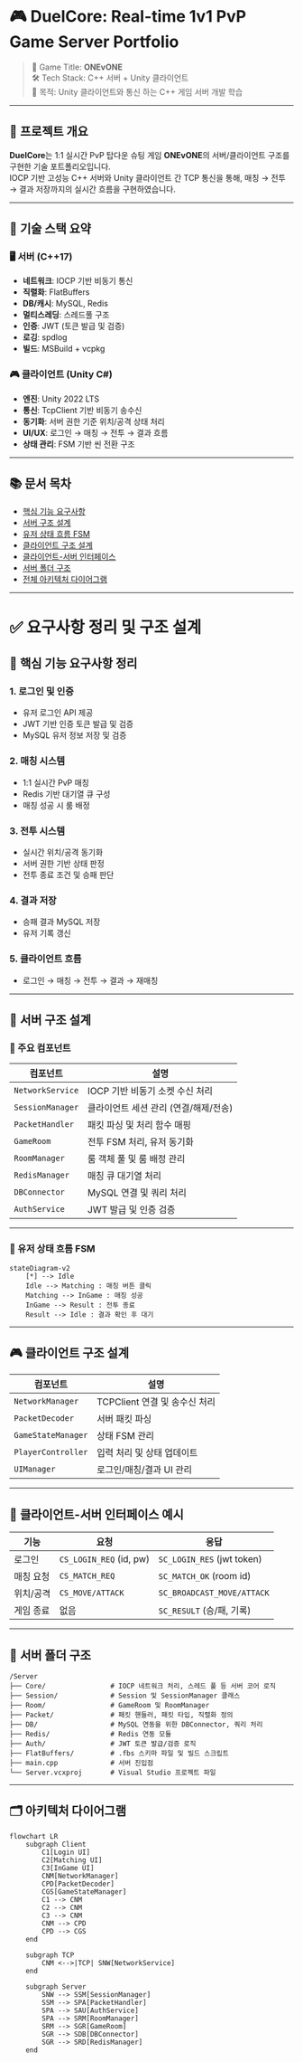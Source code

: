 # 🎮 DuelCore: Real-time 1v1 PvP Game Server Portfolio
> 🚀 Game Title: **ONEvONE**  
> 🛠️ Tech Stack: C++ 서버 + Unity 클라이언트  
> 🎯 목적: Unity 클라이언트와 통신 하는 C++ 게임 서버 개발 학습

---

## 📌 프로젝트 개요

**DuelCore**는 1:1 실시간 PvP 탑다운 슈팅 게임 **ONEvONE**의 서버/클라이언트 구조를 구현한 기술 포트폴리오입니다.  
IOCP 기반 고성능 C++ 서버와 Unity 클라이언트 간 TCP 통신을 통해, 매칭 → 전투 → 결과 저장까지의 실시간 흐름을 구현하였습니다.

---

## 🧰 기술 스택 요약

### 🖥️ 서버 (C++17)

- **네트워크**: IOCP 기반 비동기 통신
- **직렬화**: FlatBuffers
- **DB/캐시**: MySQL, Redis
- **멀티스레딩**: 스레드풀 구조
- **인증**: JWT (토큰 발급 및 검증)
- **로깅**: spdlog
- **빌드**: MSBuild + vcpkg

### 🎮 클라이언트 (Unity C#)

- **엔진**: Unity 2022 LTS
- **통신**: TcpClient 기반 비동기 송수신
- **동기화**: 서버 권한 기준 위치/공격 상태 처리
- **UI/UX**: 로그인 → 매칭 → 전투 → 결과 흐름
- **상태 관리**: FSM 기반 씬 전환 구조

---

## 📚 문서 목차

- [핵심 기능 요구사항](#-핵심-기능-요구사항-정리)
- [서버 구조 설계](#-서버-구조-설계)
- [유저 상태 흐름 FSM](#-유저-상태-흐름-fsm)
- [클라이언트 구조 설계](#-클라이언트-구조-설계)
- [클라이언트-서버 인터페이스](#-클라이언트-서버-인터페이스-예시)
- [서버 폴더 구조](#-폴더-구조-초안-서버)
- [전체 아키텍처 다이어그램](#️-전체-아키텍처-다이어그램-mermaid)

---

# ✅ 요구사항 정리 및 구조 설계

## 📌 핵심 기능 요구사항 정리

### 1. 로그인 및 인증

- 유저 로그인 API 제공
- JWT 기반 인증 토큰 발급 및 검증
- MySQL 유저 정보 저장 및 검증

### 2. 매칭 시스템

- 1:1 실시간 PvP 매칭
- Redis 기반 대기열 큐 구성
- 매칭 성공 시 룸 배정

### 3. 전투 시스템

- 실시간 위치/공격 동기화
- 서버 권한 기반 상태 판정
- 전투 종료 조건 및 승패 판단

### 4. 결과 저장

- 승패 결과 MySQL 저장
- 유저 기록 갱신

### 5. 클라이언트 흐름

- 로그인 → 매칭 → 전투 → 결과 → 재매칭

---

## 🧩 서버 구조 설계

### 🧱 주요 컴포넌트

| 컴포넌트 | 설명 |
| --- | --- |
| `NetworkService` | IOCP 기반 비동기 소켓 수신 처리 |
| `SessionManager` | 클라이언트 세션 관리 (연결/해제/전송) |
| `PacketHandler` | 패킷 파싱 및 처리 함수 매핑 |
| `GameRoom` | 전투 FSM 처리, 유저 동기화 |
| `RoomManager` | 룸 객체 풀 및 룸 배정 관리 |
| `RedisManager` | 매칭 큐 대기열 처리 |
| `DBConnector` | MySQL 연결 및 쿼리 처리 |
| `AuthService` | JWT 발급 및 인증 검증 |

---

### 🔁 유저 상태 흐름 FSM

```mermaid
stateDiagram-v2
    [*] --> Idle
    Idle --> Matching : 매칭 버튼 클릭
    Matching --> InGame : 매칭 성공
    InGame --> Result : 전투 종료
    Result --> Idle : 결과 확인 후 대기
```

---

## 🎮 클라이언트 구조 설계

| 컴포넌트 | 설명 |
| --- | --- |
| `NetworkManager` | TCPClient 연결 및 송수신 처리 |
| `PacketDecoder` | 서버 패킷 파싱 |
| `GameStateManager` | 상태 FSM 관리 |
| `PlayerController` | 입력 처리 및 상태 업데이트 |
| `UIManager` | 로그인/매칭/결과 UI 관리 |

---

## 🔗 클라이언트-서버 인터페이스 예시

| 기능 | 요청 | 응답 |
| --- | --- | --- |
| 로그인 | `CS_LOGIN_REQ` (id, pw) | `SC_LOGIN_RES` (jwt token) |
| 매칭 요청 | `CS_MATCH_REQ` | `SC_MATCH_OK` (room id) |
| 위치/공격 | `CS_MOVE/ATTACK` | `SC_BROADCAST_MOVE/ATTACK` |
| 게임 종료 | 없음 | `SC_RESULT` (승/패, 기록) |

---

## 📂 서버 폴더 구조

```
/Server
├── Core/                # IOCP 네트워크 처리, 스레드 풀 등 서버 코어 로직
├── Session/             # Session 및 SessionManager 클래스
├── Room/                # GameRoom 및 RoomManager
├── Packet/              # 패킷 핸들러, 패킷 타입, 직렬화 정의
├── DB/                  # MySQL 연동을 위한 DBConnector, 쿼리 처리
├── Redis/               # Redis 연동 모듈
├── Auth/                # JWT 토큰 발급/검증 로직
├── FlatBuffers/         # .fbs 스키마 파일 및 빌드 스크립트
├── main.cpp             # 서버 진입점
└── Server.vcxproj       # Visual Studio 프로젝트 파일
```

---

## 🗂️ 아키텍처 다이어그램

```mermaid
flowchart LR
    subgraph Client
        C1[Login UI]
        C2[Matching UI]
        C3[InGame UI]
        CNM[NetworkManager]
        CPD[PacketDecoder]
        CGS[GameStateManager]
        C1 --> CNM
        C2 --> CNM
        C3 --> CNM
        CNM --> CPD
        CPD --> CGS
    end

    subgraph TCP
        CNM <-->|TCP| SNW[NetworkService]
    end

    subgraph Server
        SNW --> SSM[SessionManager]
        SSM --> SPA[PacketHandler]
        SPA --> SAU[AuthService]
        SPA --> SRM[RoomManager]
        SRM --> SGR[GameRoom]
        SGR --> SDB[DBConnector]
        SGR --> SRD[RedisManager]
    end
```
